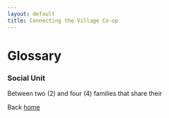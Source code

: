 ```yaml
---
layout: default
title: Connecting the Village Co-op
---
```

# Glossary
### Social Unit
Between two (2) and four (4) families that share their 

Back [home](/)
